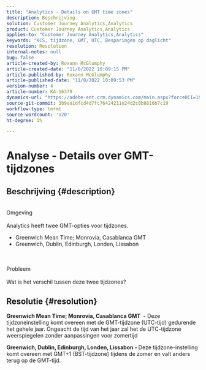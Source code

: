 ```yaml
---
title: "Analytics - Details on GMT time zones"
description: Beschrijving
solution: Customer Journey Analytics,Analytics
product: Customer Journey Analytics,Analytics
applies-to: "Customer Journey Analytics,Analytics"
keywords: "KCS, tijdzone, GMT, UTC, Besparingen op daglicht"
resolution: Resolution
internal-notes: null
bug: false
article-created-by: Roxann McGlumphy
article-created-date: "11/8/2022 10:09:15 PM"
article-published-by: Roxann McGlumphy
article-published-date: "11/8/2022 10:09:53 PM"
version-number: 4
article-number: KA-16379
dynamics-url: "https://adobe-ent.crm.dynamics.com/main.aspx?forceUCI=1&pagetype=entityrecord&etn=knowledgearticle&id=5d57a0f9-b15f-ed11-9561-6045bd006704"
source-git-commit: 3b9aa1dfcd4d7fc76424211e24d2c0b8816b7c19
workflow-type: tm+mt
source-wordcount: '120'
ht-degree: 1%

---
```


# Analyse - Details over GMT-tijdzones

## Beschrijving {#description}

<br>Omgeving<br><br>
Analytics heeft twee GMT-opties voor tijdzones.

- Greenwich Mean Time; Monrovia, Casablanca GMT
- Greenwich, Dublin, Edinburgh, Londen, Lissabon

<br><br>Probleem<br><br>
Wat is het verschil tussen deze twee tijdzones?


## Resolutie {#resolution}


<b>Greenwich Mean Time; Monrovia, Casablanca GMT </b> - Deze tijdzoneinstelling komt overeen met de GMT-tijdzone (UTC-tijd) gedurende het gehele jaar. Ongeacht de tijd van het jaar zal het de UTC-tijdzone weerspiegelen zonder aanpassingen voor zomertijd

<b>Greenwich, Dublin, Edinburgh, Londen, Lissabon - </b>Deze tijdzone-instelling komt overeen met GMT+1 (BST-tijdzone) tijdens de zomer en valt anders terug op de GMT-tijd.


